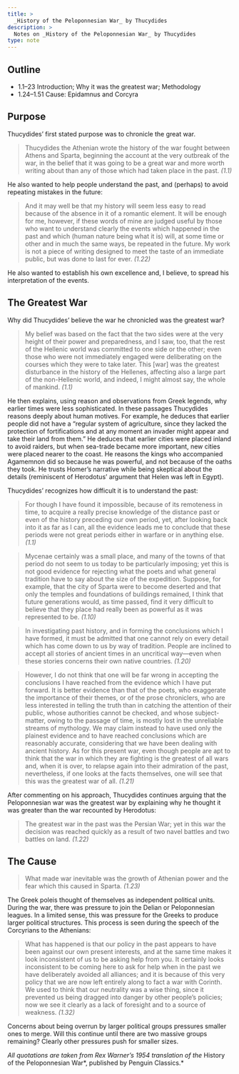 ```yaml
---
title: >
  _History of the Peloponnesian War_ by Thucydides
description: >
  Notes on _History of the Peloponnesian War_ by Thucydides
type: note
---
```


## Outline

- 1.1–23 Introduction; Why it was the greatest war; Methodology
- 1.24–1.51 Cause: Epidamnus and Corcyra

## Purpose

Thucydides’ first stated purpose was to chronicle the great war.

<blockquote class="prose">
<p>Thucydides the Athenian wrote the history of the war fought between Athens and Sparta, beginning the account at the very outbreak of the war, in the belief that it was going to be a great war and more worth writing about than any of those which had taken place in the past. <cite>(1.1)</cite></p>
</blockquote>

He also wanted to help people understand the past, and (perhaps) to avoid repeating mistakes in the future:

<blockquote class="prose">
<p>And it may well be that my history will seem less easy to read because of the absence in it of a romantic element.  It will be enough for me, however, if these words of mine are judged useful by those who want to understand clearly the events which happened in the past and which (human nature being what it is) will, at some time or other and in much the same ways, be repeated in the future.  My work is not a piece of writing designed to meet the taste of an immediate public, but was done to last for ever. <cite>(1.22)</cite></p>
</blockquote>

He also wanted to establish his own excellence and, I believe, to spread his interpretation of the events.

## The Greatest War

Why did Thucydides’ believe the war he chronicled was the greatest war?

<blockquote class="prose">
<p>My belief was based on the fact that the two sides were at the very height of their power and preparedness, and I saw, too, that the rest of the Hellenic world was committed to one side or the other; even those who were not immediately engaged were deliberating on the courses which they were to take later. This [war] was the greatest disturbance in the history of the Hellenes, affecting also a large part of the non-Hellenic world, and indeed, I might almost say, the whole of mankind. <cite>(1.1)</cite></p>
</blockquote>

He then explains, using reason and observations from Greek legends, why earlier times were less sophisticated.  In these passages Thucydides reasons deeply about human motives.  For example, he deduces that earlier people did not have a “regular system of agriculture, since they lacked the protection of fortifications and at any moment an invader might appear and take their land from them.”  He deduces that earlier cities were placed inland to avoid raiders, but when sea-trade became more important, new cities were placed nearer to the coast.  He reasons the kings who accompanied Agamemnon did so because he was powerful, and not because of the oaths they took.  He trusts Homer’s narrative while being skeptical about the details (reminiscent of Herodotus’ argument that Helen was left in Egypt).

Thucydides’ recognizes how difficult it is to understand the past:

<blockquote class="prose">
<p>For though I have found it impossible, because of its remoteness in time, to acquire a really precise knowledge of the distance past or even of the history preceding our own period, yet, after looking back into it as far as I can, all the evidence leads me to conclude that these periods were not great periods either in warfare or in anything else. <cite>(1.1)</cite></p>
</blockquote>

<blockquote class="prose">
<p>Mycenae certainly was a small place, and many of the towns of that period do not seem to us today to be particularly imposing; yet this is not good evidence for rejecting what the poets and what general tradition have to say about the size of the expedition.  Suppose, for example, that the city of Sparta were to become deserted and that only the temples and foundations of buildings remained, I think that future generations would, as time passed, find it very difficult to believe that they place had really been as powerful as it was represented to be. <cite>(1.10)</cite></p>
</blockquote>

<blockquote class="prose">
<p>In investigating past history, and in forming the conclusions which I have formed, it must be admitted that one cannot rely on every detail which has come down to us by way of tradition.  People are inclined to accept all stories of ancient times in an uncritical way—even when these stories concerns their own native countries. <cite>(1.20)</cite></p>
</blockquote>

<blockquote class="prose">
<p>However, I do not think that one will be far wrong in accepting the conclusions I have reached from the evidence which I have put forward.  It is better evidence than that of the poets, who exaggerate the importance of their themes, or of the prose chroniclers, who are less interested in telling the truth than in catching the attention of their public, whose authorities cannot be checked, and whose subject-matter, owing to the passage of time, is mostly lost in the unreliable streams of mythology.  We may claim instead to have used only the plainest evidence and to have reached conclusions which are reasonably accurate, considering that we have been dealing with ancient history.  As for this present war, even though people are apt to think that the war in which they are fighting is the greatest of all wars and, when it is over, to relapse again into their admiration of the past, nevertheless, if one looks at the facts themselves, one will see that this was the greatest war of all. <cite>(1.21)</cite></p>
</blockquote>

After commenting on his approach, Thucydides continues arguing that the Peloponnesian war was the greatest war by explaining why he thought it was greater than the war recounted by Herodotus:

<blockquote class="prose">
<p>The greatest war in the past was the Persian War; yet in this war the decision was reached quickly as a result of two navel battles and two battles on land. <cite>(1.22)</cite></p>
</blockquote>

## The Cause

<blockquote class="prose">
<p>What made war inevitable was the growth of Athenian power and the fear which this caused in Sparta. <cite>(1.23)</cite></p>
</blockquote>

The Greek poleis thought of themselves as independent political units.  During the war, there was pressure to join the Delian or Peloponnesian leagues.  In a limited sense, this was pressure for the Greeks to produce larger political structures.  This process is seen during the speech of the Corcyrians to the Athenians:

<blockquote class="prose">
<p>What has happened is that our policy in the past appears to have been against our own present interests, and at the same time makes it look inconsistent of us to be asking help from you.  It certainly looks inconsistent to be coming here to ask for help when in the past we have deliberately avoided all alliances; and it is because of this very policy that we are now left entirely along to fact a war with Corinth.  We used to think that our neutrality was a wise thing, since it prevented us being dragged into danger by other people’s policies; now we see it clearly as a lack of foresight and to a source of weakness. <cite>(1.32)</cite></p>
</blockquote>

Concerns about being overrun by larger political groups pressures smaller ones to merge.  Will this continue until there are two massive groups remaining?  Clearly other pressures push for smaller sizes.

*All quotations are taken from Rex Warner’s 1954 translation of the* History of the Peloponnesian War*, published by Penguin Classics.*
